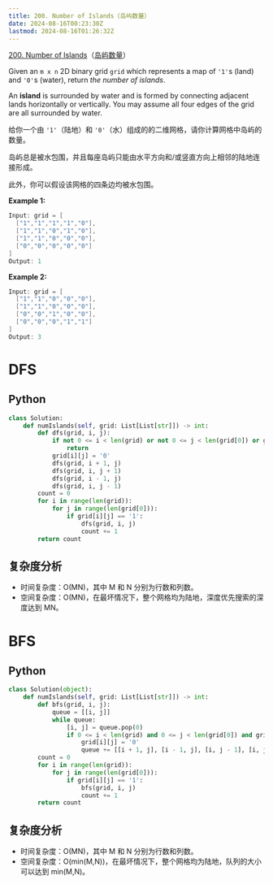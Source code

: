 ```yaml
---
title: 200. Number of Islands（岛屿数量）
date: 2024-08-16T00:23:30Z
lastmod: 2024-08-16T01:26:32Z
---
```


[200. Number of Islands](https://leetcode.com/problems/number-of-islands/)（[岛屿数量](https://leetcode.cn/problems/number-of-islands/)）

Given an `m x n`​ 2D binary grid `grid`​ which represents a map of `'1'`​s (land) and `'0'`​s (water), return *the number of islands*.

An **island** is surrounded by water and is formed by connecting adjacent lands horizontally or vertically. You may assume all four edges of the grid are all surrounded by water.

给你一个由 `'1'`​（陆地）和 `'0'`​（水）组成的的二维网格，请你计算网格中岛屿的数量。

岛屿总是被水包围，并且每座岛屿只能由水平方向和/或竖直方向上相邻的陆地连接形成。

此外，你可以假设该网格的四条边均被水包围。

**Example 1:**

```java
Input: grid = [
  ["1","1","1","1","0"],
  ["1","1","0","1","0"],
  ["1","1","0","0","0"],
  ["0","0","0","0","0"]
]
Output: 1
```

**Example 2:**

```java
Input: grid = [
  ["1","1","0","0","0"],
  ["1","1","0","0","0"],
  ["0","0","1","0","0"],
  ["0","0","0","1","1"]
]
Output: 3
```

# DFS

## Python

```python
class Solution:
    def numIslands(self, grid: List[List[str]]) -> int:
        def dfs(grid, i, j):
            if not 0 <= i < len(grid) or not 0 <= j < len(grid[0]) or grid[i][j] == '0':
                return
            grid[i][j] = '0'
            dfs(grid, i + 1, j)
            dfs(grid, i, j + 1)
            dfs(grid, i - 1, j)
            dfs(grid, i, j - 1)
        count = 0
        for i in range(len(grid)):
            for j in range(len(grid[0])):
                if grid[i][j] == '1':
                    dfs(grid, i, j)
                    count += 1
        return count
```

## 复杂度分析

* 时间复杂度：O(MN)，其中 M 和 N 分别为行数和列数。
* 空间复杂度：O(MN)，在最坏情况下，整个网格均为陆地，深度优先搜索的深度达到 MN。

# BFS

## Python

```python
class Solution(object):
    def numIslands(self, grid: List[List[str]]) -> int:
        def bfs(grid, i, j):
            queue = [[i, j]]
            while queue:
                [i, j] = queue.pop(0)
                if 0 <= i < len(grid) and 0 <= j < len(grid[0]) and grid[i][j] == '1':
                    grid[i][j] = '0'
                    queue += [[i + 1, j], [i - 1, j], [i, j - 1], [i, j + 1]]
        count = 0
        for i in range(len(grid)):
            for j in range(len(grid[0])):
                if grid[i][j] == '1':
                    bfs(grid, i, j)
                    count += 1
        return count
```

## 复杂度分析

* 时间复杂度：O(MN)，其中 M 和 N 分别为行数和列数。
* 空间复杂度：O(min(M,N))，在最坏情况下，整个网格均为陆地，队列的大小可以达到 min(M,N)。

‍
